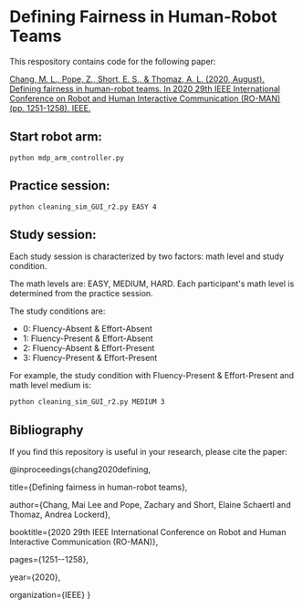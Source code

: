 # Defining Fairness in Human-Robot Teams

This respository contains code for the following paper:

[Chang, M. L., Pope, Z., Short, E. S., & Thomaz, A. L. (2020, August). Defining fairness in human-robot teams. In 2020 29th IEEE International Conference on Robot and Human Interactive Communication (RO-MAN) (pp. 1251-1258). IEEE.](https://ieeexplore.ieee.org/abstract/document/9223594)

## Start robot arm:
```
python mdp_arm_controller.py
```

## Practice session:
```
python cleaning_sim_GUI_r2.py EASY 4
```

## Study session:
Each study session is characterized by two factors: math level and study condition.

The math levels are: EASY, MEDIUM, HARD. Each participant's math level is determined from the practice session.

The study conditions are:

* 0: Fluency-Absent & Effort-Absent
* 1: Fluency-Present & Effort-Absent
* 2: Fluency-Absent & Effort-Present
* 3: Fluency-Present & Effort-Present

For example, the study condition with Fluency-Present & Effort-Present and math level medium is:
```
python cleaning_sim_GUI_r2.py MEDIUM 3
```

## Bibliography
If you find this repository is useful in your research, please cite the paper:

@inproceedings{chang2020defining,

  title={Defining fairness in human-robot teams},
  
  author={Chang, Mai Lee and Pope, Zachary and Short, Elaine Schaertl and Thomaz, Andrea Lockerd},
  
  booktitle={2020 29th IEEE International Conference on Robot and Human Interactive Communication (RO-MAN)},
  
  pages={1251--1258},
  
  year={2020},
  
  organization={IEEE}
}
